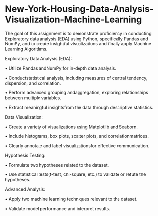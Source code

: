 # New-York-Housing-Data-Analysis-Visualization-Machine-Learning

The goal of this assignment is to demonstrate proficiency in conducting Exploratory data analysis (EDA) using Python, 
specifically Pandas and NumPy, and to create insightful visualizations and finally apply Machine Learning Algorithms.

Exploratory Data Analysis (EDA):

• Utilize Pandas andNumPy for in-depth data analysis.

• Conductstatistical analysis, including measures of central tendency, dispersion, and correlation.

• Perform advanced grouping andaggregation, exploring relationships between multiple variables.

• Extract meaningful insightsfrom the data through descriptive statistics.

Data Visualization:

• Create a variety of visualizations using Matplotlib and Seaborn.

• Include histograms, box plots, scatter plots, and correlationmatrices.

• Clearly annotate and label visualizationsfor effective communication.

Hypothesis Testing:

• Formulate two hypotheses related to the dataset.

• Use statistical tests(t-test, chi-square, etc.) to validate or refute the hypotheses.

Advanced Analysis:

• Apply two machine learning techniques relevant to the dataset.

• Validate model performance and interpret results.
